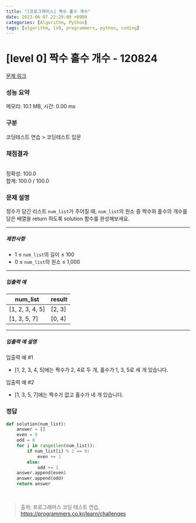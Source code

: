 ```yaml
---
title: "[프로그래머스] 짝수 홀수 개수"
date: 2023-06-07 22:29:00 +0900
categories: [Algorithm, Python]
tags: [algorithm, lv0, programmers, python, coding]
---
```


# [level 0] 짝수 홀수 개수 - 120824

[문제 링크](https://school.programmers.co.kr/learn/courses/30/lessons/120824)

### 성능 요약

메모리: 10.1 MB, 시간: 0.00 ms

### 구분

코딩테스트 연습 > 코딩테스트 입문

### 채점결과

<br/>정확성: 100.0<br/>합계: 100.0 / 100.0

### 문제 설명

<p>정수가 담긴 리스트&nbsp;<code>num_list</code>가 주어질 때, <code>num_list</code>의 원소 중 짝수와 홀수의 개수를 담은 배열을 return 하도록 solution 함수를 완성해보세요.</p>

<hr>

<h5>제한사항</h5>

<ul>
<li>1 ≤ <code>num_list</code>의 길이 ≤ 100</li>
<li>0 ≤ <code>num_list</code>의 원소 ≤ 1,000</li>
</ul>

<hr>

<h5>입출력 예</h5>

| num_list        | result |
|-----------------|--------|
| [1, 2, 3, 4, 5] | [2, 3] |
| [1, 3, 5, 7]    | [0, 4] |

<hr>

<h5>입출력 예 설명</h5>

<p>입출력 예 #1</p>

<ul>
<li>[1, 2, 3, 4, 5]에는 짝수가 2, 4로 두 개, 홀수가 1, 3, 5로 세 개 있습니다.</li>
</ul>

<p>입출력 예 #2</p>

<ul>
<li>[1, 3, 5, 7]에는 짝수가 없고 홀수가 네 개 있습니다.</li>
</ul>

### 정답

```python
def solution(num_list):
    answer = []
    even = 0
    odd = 0
    for i in range(len(num_list)):
        if num_list[i] % 2 == 0:
            even += 1
        else:
            odd += 1
    answer.append(even)
    answer.append(odd)
    return answer
```

<br>

> 출처: 프로그래머스 코딩 테스트 연습, https://programmers.co.kr/learn/challenges
